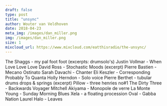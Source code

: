 ```yaml
---
draft: false
type: post
title: "unsync"
author: Wouter van Veldhoven
date: 2018-04-23
meta_img: /images/dan_miller.png
img: /images/dan_miller.png
size: 1
mixcloud_url: https://www.mixcloud.com/eatthisradio/the-unsync/
---
```


The Shaggs - my pal foot foot (excerpts: drumsolo's) 
Justin Vollmar - When Love Love Love 
David Ross - Stochastic Moods (excerpt) 
Pierre Bastien - Mecano Ostinato 
Sarah Davachi - Chanter 
Eli Keszler - Corresponding Probably To Quanta 
Holly Herndon - Solo voice 
Pierre Berthet - tubular drums drops & springs (excerpt) 
Pillow - three henries no#1 
The Dirty Three - Backwards Voyager 
Mitchell Akiyama - Monopole de verre 
La Monte Young - Sunday Morning Blues 
Xela - a floating procession 
Oval - Gabba Nation 
Laurel Halo - Leaves 
